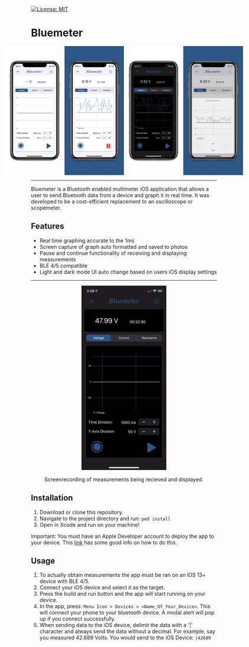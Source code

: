 [![License: MIT](https://img.shields.io/badge/License-MIT-red.svg)](https://opensource.org/licenses/MIT)

# Bluemeter
<p align="center">
<div style="display: flex; align-items: center; justify-content: center;">
<img src="/img/5.8-inch-Screenshot-1.jpg" alt="screenshot" height="350" />
<img src="/img/5.8-inch-Screenshot-2.jpg" alt="screenshot" height="350" />
<img src="/img/5.8-inch-Screenshot-3.jpg" alt="screenshot" height="350" />
<img src="/img/5.8-inch-Screenshot-4.jpg" alt="screenshot" height="350" />
</div>
</p>

***

Bluemeter is a Bluetooth enabled multimeter iOS application that allows a user to send Bluetooth data from a device and graph it in real time. It was developed to be a cost-efficient replacement to an oscilloscope or scopemeter.

## Features

-	Real time graphing accurate to the 1ms
-	Screen capture of graph auto formatted and saved to photos
-	Pause and continue functionality of receiving and displaying measurements
-	BLE 4/5 compatible
-	Light and dark mode UI auto change based on users iOS display settings

***

<p align="center">
  <img src="img/FB28503E-07B1-4D53-A4D1-8E08312F8C82_2_0_a.gif" alt="" height="500">
</p>
<p align="center">Screenrecording of measurements being recieved and displayed.</p>


## Installation
1. Download or clone this repository.
2. Navigate to the project directory and run:
`pod install`
3. Open in Xcode and run on your machine!

Important: You must have an Apple Developer account to deploy the app to your device. This [link](https://codewithchris.com/deploy-your-app-on-an-iphone/) has some good info on how to do this.

## Usage
1. To actually obtain measurements the app must be ran on an iOS 13+ device with BLE 4/5. 
2. Connect your iOS device and select it as the target.
3. Press the build and run button and the app will start running on your device. 
4. In the app, press: `Menu Icon > Devices > <Name_Of_Your_Device>`. This will connect your phone to your bluetooth device. A modal alert will pop up if you connect successfully.
5. When sending data to the iOS device, delimit the data with a '|' character and always send the data without a decimal. For example, say you measured 42.689 Volts. You would send to the iOS Device: `|42689` 
